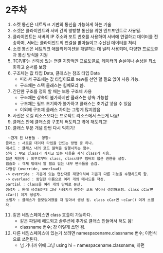 # 2주차

1. 소켓 통신은 네트워크 기반의 통신을 가능하게 하는 기술
2. 소켓은 클라이언트와 서버 간의 양방향 통신을 위한 엔드포인트로 사용됨. 
3. 클라이언트는 서버의 IP 주소와 포트 번호를 사용하여 서버에 연결하고 데이터를 전송하며, 서버는 클라이언트의 연결을 받아들이고 수신된 데이터를 처리
4. 소켓 통신은 네트워크 애플리케이션을 개발하는 데 널리 사용되며, 다양한 프로토콜과 통신 방식을 지원
5. TCP/IP는 신뢰성 있는 연결 지향적인 프로토콜로, 데이터의 손실이나 손상을 최소화하고 순서를 보장
6. 구조체는 값 타입 Data, 클래스는 참조 타입 Data
	* 따라서 구조체는 값 타입이므로 new를 선언 할 필요 없이 사용 가능.
	* 구조체는 스텍 클래스는 힙메모리 씀.
7. 간단한 구조를 정의 할 때는 보통 구조체 사용
	* 구조체는 상속이 불가하지만 클래스는 상속 가능함
	* 구조체는 필드 초기화가 불가하고 클래스는 초기값 넣을 수 있음
	* 이외에 구조체 클래스 차이는 그렇게 많지않음
8. 사진은 로컬 리소스보다는 프로젝트 리소스에서 쓰는게 나음!
9. 클래스 안에 클래스랑 구조체 써도되고 밖에 해도되고!
10. 클래스 부분 개념 한번 다시 익히기!
```
 ✨관계 된 내용들 - 명칭✨
클래스 : 새로운 데이터 타입을 만드는 방법 중 하나.
매서드 : 클래스 내의 코드 블럭을 실행시키는 함수.
상속 : 부모 class가 가지고 있는 내용을 자식 class가 사용.
접근 제한자 : 외부로부터 class, class내부 멤버의 접근 권한을 설정.
캡슐화 : 객체 밖에서 알 필요 없는 내부 변수들을 숨김.
다형성 (override, overload)
-> override : 기존에 있는 연산자를 재정의하여 기존과 다른 기능을 수행하도록 함.
-> overload : 동일한 이름으로 여러 개의 메서드를 작성.
partial : class를 여러 개의 단위로 분산.
생성자 : 원래 생성되는데 그냥 사용자가 원하는 코드 넣어서 생성해도됨. class cCar면 cCar() 이게 생성자.
소멸자 : 클래스가 쓸모없어졌을 때 알아서 생성 됨. class cCar면 ~cCar() 이게 소멸자.
```
11. 같은 네임스페이스면 class 호출이 가능하다.
	* 같은 파일에 해도되고 솔루션에 추가로 클래스 만들어서 해도 됨!
	* classname 변수; 걍 이렇게 쓰면 됨.
12. 다른 네임스페이스에 있는거 쓰려면 namespacename.classname 변수; 이런식으로 쓰면된다.
	* 넘 기니까 위에 그냥 using hi = namespacename.classname; 하면 